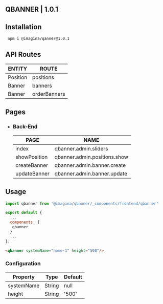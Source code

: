 ## QBANNER  | 1.0.1

## Installation

`` npm i @imagina/qanner@1.0.1``

## API Routes

| ENTITY  | ROUTE |
| ------------- | ------------- |
| Position | positions |
| Banner | banners |
| Banner | orderBanners |


## Pages

- ### Back-End

  | PAGE | NAME |
  | ------------- | ------------- |
  | index | qbanner.admin.sliders |
  | showPosition | qbanner.admin.positions.show |
  | createBanner | qbanner.admin.banner.create |
  | updateBanner | qbanner.admin.banner.update |

## Usage

``` js
import qbanner from '@imagina/qbanner/_components/frontend/qbanner'

export default {
  ...
  components: {
   qbanner
  }
  ...
};
```

``` html
<qbanner systemName="home-1" height="500"/>
```

### Configuration

  | Property  | Type | Default |
  | ------------- | ------------- |------------- |
  |systemName  | String |null |
  | height | String | '500' |

